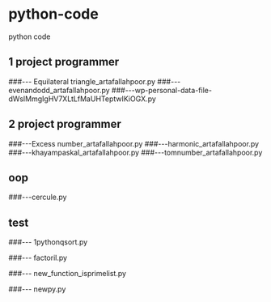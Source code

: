 # python-code
python code
## 1 project programmer 
###--- Equilateral triangle_artafallahpoor.py
###---evenandodd_artafallahpoor.py
###---wp-personal-data-file-dWsIMmgIgHV7XLtLfMaUHTeptwIKiOGX.py
## 2 project programmer
###---Excess number_artafallahpoor.py
###---harmonic_artafallahpoor.py
###---khayampaskal_artafallahpoor.py
###---tomnumber_artafallahpoor.py
## oop 
###---cercule.py
## test

###--- 1pythonqsort.py

###--- factoril.py

###--- new_function_isprimelist.py

###--- newpy.py

